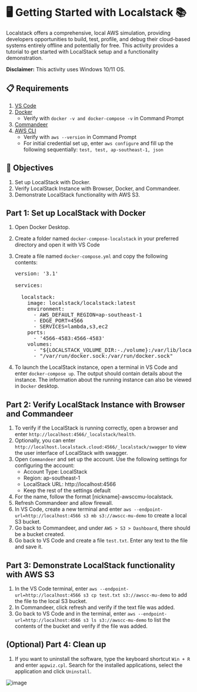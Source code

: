 # 🖥️ Getting Started with Localstack 📚

Localstack offers a comprehensive, local AWS simulation, providing developers opportunities to build, test, profile, and debug their cloud-based systems entirely offline and potentially for free. This activity provides a tutorial to get started with LocalStack setup and a functionality demonstration.

**Disclaimer:** This activity uses Windows 10/11 OS.

## 📋 Requirements
1. [VS Code](https://code.visualstudio.com/download)
2. [Docker](https://docs.docker.com/desktop/setup/install/windows-install/)
   - Verify with `docker -v and docker-compose -v` in Command Prompt
4. [Commandeer](https://getcommandeer.com/download-app)
5. [AWS CLI](https://docs.aws.amazon.com/cli/latest/userguide/getting-started-install.html)
   - Verify with `aws --version` in Command Prompt
   - For initial credential set up, enter `aws configure` and fill up the following sequentially: `test, test, ap-southeast-1, json`
   
## 🎯 Objectives
1. Set up LocalStack with Docker.
2. Verify LocalStack Instance with Browser, Docker, and Commandeer.
3. Demonstrate LocalStack functionality with AWS S3.

## Part 1: Set up LocalStack with Docker
1. Open Docker Desktop.
2. Create a folder named `docker-compose-localstack` in your preferred directory and open it with VS Code
3. Create a file named `docker-compose.yml` and copy the following contents:
   
   <pre>
   version: '3.1'

   services:
   
     localstack:
       image: localstack/localstack:latest
       environment:
         - AWS_DEFAULT_REGION=ap-southeast-1
         - EDGE_PORT=4566
         - SERVICES=lambda,s3,ec2
       ports:
         - '4566-4583:4566-4583'
       volumes:
         - "${LOCALSTACK_VOLUME_DIR:-./volume}:/var/lib/localstack"
         - "/var/run/docker.sock:/var/run/docker.sock"
   </pre>

4. To launch the LocalStack instance, open a terminal in VS Code and enter `docker-compose up`. The output should contain details about the instance. The information about the running instance can also be viewed in `Docker` desktop.

## Part 2: Verify LocalStack Instance with Browser and Commandeer
1. To verify if the LocalStack is running correctly, open a browser and enter `http://localhost:4566/_localstack/health`.
2. Optionally, you can enter `http://localhost.localstack.cloud:4566/_localstack/swagger` to view the user interface of LocalStack with swagger.
3. Open `Commandeer` and set up the account. Use the following settings for configuring the account:
   - Account Type: LocalStack
   - Region: ap-southeast-1
   - LocalStack URL: http://localhost:4566
   - Keep the rest of the settings default
4. For the name, follow the format [nickname]-awsccmu-localstack.
5. Refresh Commandeer and allow firewall.
6. In VS Code, create a new terminal and enter `aws --endpoint-url=http://localhost:4566 s3 mb s3://awscc-mu-demo` to create a local S3 bucket.
7. Go back to Commandeer, and under `AWS > S3 > Dashboard`, there should be a bucket created.
8. Go back to VS Code and create a file `test.txt`. Enter any text to the file and save it.

## Part 3: Demonstrate LocalStack functionality with AWS S3
1. In the VS Code terminal, enter `aws --endpoint-url=http://localhost:4566 s3 cp test.txt s3://awscc-mu-demo` to add the file to the local S3 bucket.
2. In Commandeer, click refresh and verify if the text file was added.
3. Go back to VS Code and in the terminal, enter `aws --endpoint-url=http://localhost:4566 s3 ls s3://awscc-mu-demo` to list the contents of the bucket and verify if the file was added.

## (Optional) Part 4: Clean up
1. If you want to uninstall the software, type the keyboard shortcut `Win + R` and enter `appwiz.cpl`. Search for the installed applications, select the application and click `Uninstall`.

![image](https://github.com/user-attachments/assets/7a25dca3-3c38-4174-b8e2-3317e259db34)
